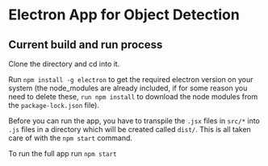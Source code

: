 # Electron App for Object Detection

## Current build and run process

Clone the directory and cd into it.

Run `npm install -g electron` to get the required electron version on your system (the node_modules are already included, if for some reason you need to delete these, `run npm install` to download the node modules from the `package-lock.json` file).

Before you can run the app, you have to transpile the `.jsx` files in `src/*` into `.js` files in a directory which will be created called `dist/`. This is all taken care of with the `npm start` command. 

To run the full app run `npm start`
